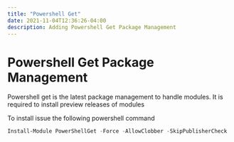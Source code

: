 ```yaml
---
title: "Powershell Get"
date: 2021-11-04T12:36:26-04:00
description: Adding Powershell Get Package Management
---
```

# Powershell Get Package Management

Powershell get is the latest package management to handle modules. It is required to install preview releases of modules

To install issue the following powershell command

```powershell
Install-Module PowerShellGet -Force -AllowClobber -SkipPublisherCheck
```

